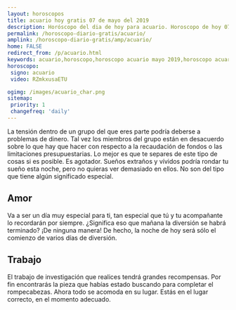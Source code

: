 ```yaml
---
layout: horoscopos
title: acuario hoy gratis 07 de mayo del 2019 
description: Horóscopo del dia de hoy para acuario. Horoscopo de hoy 07 de mayo del 2019. Las predicciones de amor, trabajo, vida personal gratis.
permalink: /horoscopo-diario-gratis/acuario/
amplink: /horoscopo-diario-gratis/amp/acuario/
home: FALSE
redirect_from: /p/acuario.html
keywords: acuario,horoscopo,horoscopo acuario mayo 2019,horoscopo acuario hoy,tarot acuario mayo 2019,horoscopo acuario,tarot acuario hoy,horoscopo de hoy,horoscopo diario,tarot del amor,horoscopo de hoy acuario,horoscopo diario del tarot, Horoscopo de hoy acuario 07 de mayo del 2019,horóscopo del día,signos zodiacales 2019, el horoscopo de hoy
horoscopo:
 signo: acuario
 video: RZmkxusaETU

ogimg: /images/acuario_char.png
sitemap:
 priority: 1
 changefreq: 'daily'
---
```



La tensión dentro de un grupo del que eres parte podría deberse a problemas de dinero. Tal vez los miembros del grupo están en desacuerdo sobre lo que hay que hacer con respecto a la recaudación de fondos o las limitaciones presupuestarias. Lo mejor es que te separes de este tipo de cosas si es posible. Es agotador. Sueños extraños y vívidos podría rondar tu sueño esta noche, pero no quieras ver demasiado en ellos. No son del tipo que tiene algún significado especial.

## Amor

Va a ser un día muy especial para ti, tan especial que tú y tu acompañante lo recordarán por siempre. ¿Significa eso que mañana la diversión se habrá terminado? ¡De ninguna manera! De hecho, la noche de hoy será sólo el comienzo de varios días de diversión.

## Trabajo

El trabajo de investigación que realices tendrá grandes recompensas. Por fin encontrarás la pieza que habías estado buscando para completar el rompecabezas. Ahora todo se acomoda en su lugar. Estás en el lugar correcto, en el momento adecuado.